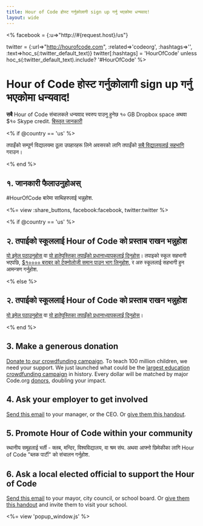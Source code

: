 ```yaml
---
title: Hour of Code होस्ट गर्नुकोलागी sign up गर्नु भएकोमा धन्यवाद!
layout: wide
---
```

<%
  facebook = {:u=>"http://#{request.host}/us"}

  twitter = {:url=>"http://hourofcode.com", :related=>'codeorg', :hashtags=>'', :text=>hoc_s(:twitter_default_text)}
  twitter[:hashtags] = 'HourOfCode' unless hoc_s(:twitter_default_text).include? '#HourOfCode'
%>

# Hour of Code होस्ट गर्नुकोलागी sign up गर्नु भएकोमा धन्यवाद!

**सबै** Hour of Code संचालकले धन्यवाद स्वरुप पाउनु हुनेछ १० GB Dropbox space अथवा $१० Skype credit. [बिस्तृत जानकारी](/prizes)

<% if @country == 'us' %>

तपाइँको सम्पूर्ण विद्यालयमा ठूला उपहारहरू लिने अवसरको लागि तपाइँको [सबै विद्यालयलाई सहभागि](/us/prizes) गराउन।

<% end %>

## १. जानकारी फैलाउनुहोअस्

#HourOfCode बारेमा साथिहरुलाई भन्नुहोश.

<%= view :share_buttons, facebook:facebook, twitter:twitter %>

<% if @country == 'us' %>

## २. तपाईको स्कूललाई Hour of Code को प्रस्ताब राखन भन्नुहोश

[यो इमेल पठाउनुहोस्](/resources#email) वा [यो हातेपुस्तिका तपाइँको प्रधानाध्यापकलाई दिनुहोस्](/files/schools-handout.pdf)। तपाइको स्कूल सहभागी भएपछि, [$१०००० बराबर को टेक्नोलोजी समान पाउन भाग लिनुहोश](/prizes), र अरु स्कूललाई सहभागी हुन आमन्त्रण गर्नुहोश.

<% else %>

## २. तपाईको स्कूललाई Hour of Code को प्रस्ताब राखन भन्नुहोश

[यो इमेल पठाउनुहोस्](/resources#email) वा [यो हातेपुस्तिका तपाइँको प्रधानाध्यापकलाई दिनुहोस्](/files/schools-handout.pdf)।

<% end %>

## 3. Make a generous donation

[Donate to our crowdfunding campaign](http://code.org/donate). To teach 100 million children, we need your support. We just launched what could be the [largest education crowdfunding campaign](http://code.org/donate) in history. Every dollar will be matched by major Code.org [donors](http://code.org/about/donors), doubling your impact.

## 4. Ask your employer to get involved

[Send this email](/resources#email) to your manager, or the CEO. Or [give them this handout](/resources/hoc-one-pager.pdf).

## 5. Promote Hour of Code within your community

स्थानीय समूहलाई भर्ती - क्लब, मन्दिर, विश्वविद्यालय, वा श्रम संघ. अथवा आफ्नो छिमेकीका लागि Hour of Code "ब्लक पार्टी" को संचालन गर्नुहोश.

## 6. Ask a local elected official to support the Hour of Code

[Send this email](/resources#politicians) to your mayor, city council, or school board. Or [give them this handout](/resources/hoc-one-pager.pdf) and invite them to visit your school.

<%= view 'popup_window.js' %>